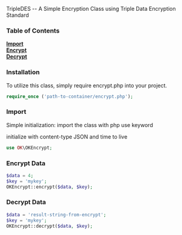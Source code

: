 TripleDES -- A Simple Encryption Class using Triple Data Encryption Standard

### Table of Contents
**[Import](#import)**  
**[Encrypt](#encrypt)**  
**[Decrypt](#encrypt)**  

### Installation
To utilize this class, simply require encrypt.php into your project.

```php
require_once ('path-to-container/encrypt.php');
```

### Import
Simple initialization: import the class with php use keyword

initialize with content-type JSON and time to live
```php
use OK\OKEncrypt;
```


### Encrypt Data
```php
$data = 4;
$key = 'mykey';
OKEncrypt::encrypt($data, $key);
```


### Decrypt Data
```php
$data = 'result-string-from-encrypt';
$key = 'mykey';
OKEncrypt::decrypt($data, $key);
```
